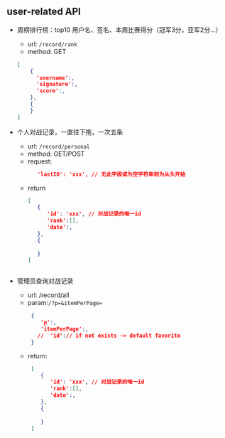 ## user-related API

* 周榜排行榜：top10 用户名、签名、本周比赛得分（冠军3分，亚军2分...）
   * url: `/record/rank`
   * method: GET
   ```json
   [
       {
         'username':,
         'signature':,
         'score':,
       },
       {
       }
   ]
   ```

   
   
* 个人对战记录，一直往下拖，一次五条
  
   * url: `/record/personal`
   * method: GET/POST
   * request:
      ```json
         'lastID': 'xxx', // 无此字段或为空字符串则为从头开始
      ```
   * return
      ```json
      [
         {
            'id': 'xxx', // 对战记录的唯一id
            'rank':[],
            'date':,
         },
         {
            
         }
      ]

   
   
* 管理员查询对战记录
   * url: /record/all
   * param:`/?p=&itemPerPage=`
       ```json
        {
           'p':,
           'itemPerPage':,
          //  'id':// if not exists -> default favorite
        }
       ```
   * return:
     ```json
      [
         {
            'id': 'xxx', // 对战记录的唯一id
            'rank':[],
            'date':,
         },
         {
            
         }
      ]
